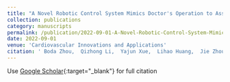 ```yaml
---
title: "A Novel Robotic Control System Mimics Doctor's Operation to Assist Percutaneous Coronary Intervention"
collection: publications
category: manuscripts
permalink: /publication/2022-09-01-A-Novel-Robotic-Control-System-Mimics-Doctors-Operation-to-Assist-Percutaneous-Coronary-Intervention
date: 2022-09-01
venue: 'Cardiovascular Innovations and Applications'
citation: ' Boda Zhou,  Qizhong Li,  Yajun Xue,  Lihao Huang,  Jie Zhou,  Ou Zhang,  Ping Zhang,  Gangtie Zheng, &quot;A Novel Robotic Control System Mimics Doctor's Operation to Assist Percutaneous Coronary Intervention.&quot; Cardiovascular Innovations and Applications, 2022.'
---
```

Use [Google Scholar](https://scholar.google.com/scholar?q=A+Novel+Robotic+Control+System+Mimics+Doctor&#x27;s+Operation+to+Assist+Percutaneous+Coronary+Intervention){:target="_blank"} for full citation